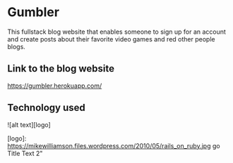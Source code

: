 # Gumbler
This fullstack blog website that enables someone to sign up for an account and create posts about their favorite video games and red other people blogs.

## Link to the blog website
https://gumbler.herokuapp.com/

## Technology used
![alt text][logo]

[logo]: https://mikewilliamson.files.wordpress.com/2010/05/rails_on_ruby.jpg go Title Text 2"
